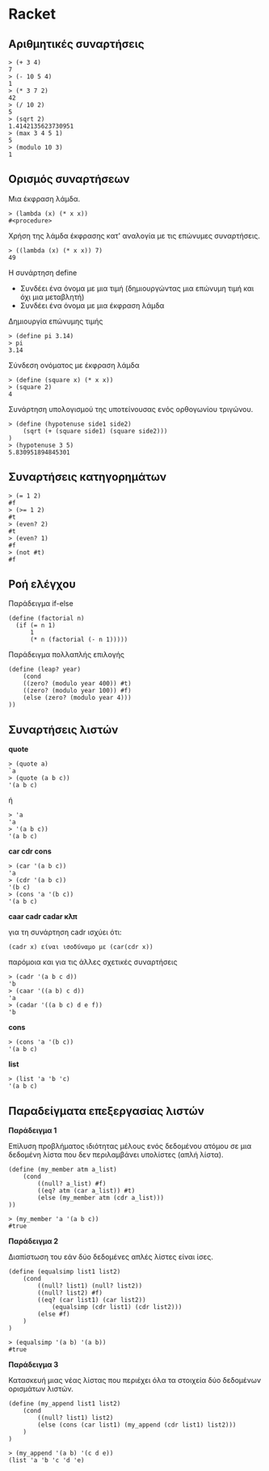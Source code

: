 # Racket

## Αριθμητικές συναρτήσεις

```
> (+ 3 4)
7
> (- 10 5 4)
1
> (* 3 7 2) 
42
> (/ 10 2)
5
> (sqrt 2)
1.4142135623730951
> (max 3 4 5 1)
5
> (modulo 10 3)
1
```

## Ορισμός συναρτήσεων

Μια έκφραση λάμδα.

```
> (lambda (x) (* x x))
#<procedure>
```

Χρήση της λάμδα έκφρασης κατ' αναλογία με τις επώνυμες συναρτήσεις.

```
> ((lambda (x) (* x x)) 7)
49
```

Η συνάρτηση define 
* Συνδέει ένα όνομα με μια τιμή (δημιουργώντας μια επώνυμη τιμή και όχι μια μεταβλητή)
* Συνδέει ένα όνομα με μια έκφραση λάμδα

Δημιουργία επώνυμης τιμής

```
> (define pi 3.14)
> pi
3.14
```

Σύνδεση ονόματος με έκφραση λάμδα

```
> (define (square x) (* x x))
> (square 2)
4
```

Συνάρτηση υπολογισμού της υποτείνουσας ενός ορθογωνίου τριγώνου.

```
> (define (hypotenuse side1 side2)
    (sqrt (+ (square side1) (square side2)))
)
> (hypotenuse 3 5)
5.830951894845301
```

## Συναρτήσεις κατηγορημάτων

```
> (= 1 2)
#f
> (>= 1 2)
#t
> (even? 2)
#t
> (even? 1)
#f
> (not #t)
#f
```

## Ροή ελέγχου

Παράδειγμα if-else

```
(define (factorial n)
  (if (= n 1)
      1
      (* n (factorial (- n 1)))))
```

Παράδειγμα πολλαπλής επιλογής

```
(define (leap? year)
    (cond
    ((zero? (modulo year 400)) #t)
    ((zero? (modulo year 100)) #f)
    (else (zero? (modulo year 4)))
))
```

## Συναρτήσεις λιστών

**quote**

```
> (quote a)
`a
> (quote (a b c))
'(a b c)
```

ή

```
> 'a
'a
> '(a b c))
'(a b c)
```

**car cdr cons**

```
> (car '(a b c))
'a
> (cdr '(a b c))
'(b c)
> (cons 'a '(b c))
'(a b c)
```

**caar cadr cadar κλπ**

για τη συνάρτηση cadr ισχύει ότι:

```
(cadr x) είναι ισοδύναμο με (car(cdr x))
```

παρόμοια και για τις άλλες σχετικές συναρτήσεις

```
> (cadr '(a b c d))
'b
> (caar '((a b) c d))
'a
> (cadar '((a b c) d e f))
'b
```

**cons**

```
> (cons 'a '(b c))
'(a b c)
```

**list**

```
> (list 'a 'b 'c)
'(a b c)
```

## Παραδείγματα επεξεργασίας λιστών

**Παράδειγμα 1**

Επίλυση προβλήματος ιδιότητας μέλους ενός δεδομένου ατόμου σε μια δεδομένη λίστα που δεν περιλαμβάνει υπολίστες (απλή λίστα).

```
(define (my_member atm a_list)
    (cond
        ((null? a_list) #f)
        ((eq? atm (car a_list)) #t)
        (else (my_member atm (cdr a_list)))
))
```

```
> (my_member 'a '(a b c))
#true
```

**Παράδειγμα 2**

Διαπίστωση του εάν δύο δεδομένες απλές λίστες είναι ίσες.

```
(define (equalsimp list1 list2)
    (cond
        ((null? list1) (null? list2))
        ((null? list2) #f)
        ((eq? (car list1) (car list2))
            (equalsimp (cdr list1) (cdr list2)))
        (else #f)
    )
)
```

```
> (equalsimp '(a b) '(a b))
#true
```

**Παράδειγμα 3**

Κατασκευή μιας νέας λίστας που περιέχει όλα τα στοιχεία δύο δεδομένων ορισμάτων λιστών.

```
(define (my_append list1 list2)
    (cond 
        ((null? list1) list2)
        (else (cons (car list1) (my_append (cdr list1) list2)))
    )
)
```

```
> (my_append '(a b) '(c d e))
(list 'a 'b 'c 'd 'e)
```